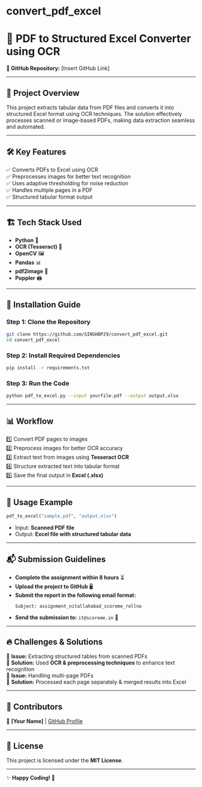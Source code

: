 # convert_pdf_excel
# **📌 PDF to Structured Excel Converter using OCR**  

**🔗 GitHub Repository:** [Insert GitHub Link]  

---  

## 🚀 **Project Overview**  
This project extracts tabular data from PDF files and converts it into structured Excel format using OCR techniques. The solution effectively processes scanned or image-based PDFs, making data extraction seamless and automated.  

---  

## 🛠 **Key Features**  
✅ Converts PDFs to Excel using OCR  
✅ Preprocesses images for better text recognition  
✅ Uses adaptive thresholding for noise reduction  
✅ Handles multiple pages in a PDF  
✅ Structured tabular format output  

---  

## 🏗 **Tech Stack Used**  
- **Python** 🐍  
- **OCR (Tesseract)** 📝  
- **OpenCV** 🖼  
- **Pandas** 📊  
- **pdf2image** 📜  
- **Poppler** 🖨  

---  

## 📌 **Installation Guide**  
### **Step 1: Clone the Repository**  
```bash
git clone https://github.com/SINGHBP29/convert_pdf_excel.git
cd convert_pdf_excel
```
  
### **Step 2: Install Required Dependencies**  
```bash
pip install -r requirements.txt
```

### **Step 3: Run the Code**  
```bash
python pdf_to_excel.py --input yourfile.pdf --output output.xlsx
```

---  

## 📊 **Workflow**  
1️⃣ Convert PDF pages to images  
2️⃣ Preprocess images for better OCR accuracy  
3️⃣ Extract text from images using **Tesseract OCR**  
4️⃣ Structure extracted text into tabular format  
5️⃣ Save the final output in **Excel (.xlsx)**  

---  

## 🎯 **Usage Example**  
```python
pdf_to_excel("sample.pdf", "output.xlsx")
```
- Input: **Scanned PDF file**  
- Output: **Excel file with structured tabular data**  

---  

## 📬 **Submission Guidelines**  
- **Complete the assignment within 8 hours** ⏳  
- **Upload the project to GitHub** 🖥  
- **Submit the report in the following email format:**  
  ```
  Subject: assignment_nitallahabad_scoreme_rollno
  ```
- **Send the submission to:** `it@scoreme.in` 📩  

---  

## 🔥 **Challenges & Solutions**  
🔹 **Issue:** Extracting structured tables from scanned PDFs  
🔹 **Solution:** Used **OCR & preprocessing techniques** to enhance text recognition  
🔹 **Issue:** Handling multi-page PDFs  
🔹 **Solution:** Processed each page separately & merged results into Excel  

---  

## 🤝 **Contributors**  
👤 **[Your Name]** | [GitHub Profile](https://github.com/yourprofile)  

---  

## 📜 **License**  
This project is licensed under the **MIT License**.  

---

✨ **Happy Coding! 🚀**
